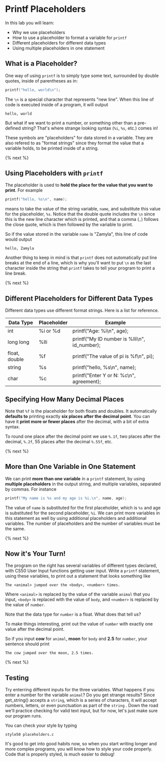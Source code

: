 # Printf Placeholders

In this lab you will learn:

- Why we use placeholders
- How to use a placeholder to format a variable for `printf`
- Different placeholders for different data types
- Using multiple placeholders in one statement

## What is a Placeholder?

One way of using `printf` is to simply type some text, surrounded by double quotes, inside of parentheses as in:

```c
printf("hello, world\n");
```

The `\n` is a special character that represents "new line". When this line of code is executed inside of a program, it will output

```
hello, world
```

But what if we want to print a number, or something other than a pre-defined string? That's where strange looking syntax (`%i`, `%s`, etc.) comes in!

These symbols are "placeholders" for data stored in a variable. They are also refered to as "format strings" since they format the value that a variable holds, to be printed inside of a string.

{% next %}

## Using Placeholders with `printf`

The placeholder is used to **hold the place for the value that you want to print**. For example

```c
printf("hello, %s\n", name);
```

means to take the value of the string variable, `name`, and substitute this value for the placeholder, `%s`. Notice that the double quote includes the `\n` since this is the new line character which is printed, and that a comma (`,`) follows the close quote, which is then followed by the variable to print.

So if the value stored in the variable `name` is "Zamyla", this line of code would output

```
hello, Zamyla
```

Another thing to keep in mind is that `printf` does not automatically put line breaks at the end of a line, which is why you'll want to put `\n` as the last character inside the string that `printf` takes to tell your program to print a line break.

{% next %}

## Different Placeholders for Different Data Types

Different data types use different format strings. Here is a list for reference.

| Data Type     | Placeholder       | Example |
| ------------- |------------------| ------- |
| int           | %i or %d         | printf("Age: %i\n", age);|
| long long     | %lli             | printf("My ID number is %lli\n", id_number);|
| float, double | %f               | printf("The value of pi is %f\n", pi); |
| string        | %s               | printf("hello, %s\n", name);|
| char          | %c               | printf("Enter Y or N: %c\n", agreement);|

## Specifying How Many Decimal Places

Note that `%f` is the placeholder for both floats and doubles. It automatically **defaults to** printing exactly **six places after the decimal point**. You can have it **print more or fewer places** after the decimal, with a bit of extra syntax.

To round one place after the decimal point we use `%.1f`, two places after the decimal, `%.2f`, 55 places after the decimal `%.55f`, etc. 

{% next %}

## More than One Variable in One Statement

We can print **more than one variable** in a `printf` statement, by using **multiple placeholders** in the output string, and multiple variables, separated by commas. For instance

```c
printf("My name is %s and my age is %i.\n", name, age);
```

The value of `name` is substituted for the first placeholder, which is `%s` and age is substituted for the second placeholder, `%i`. We can print more variables in this statement as well by using additional placeholders and additional variables. The number of placeholders and the number of variables must be the same.

{% next %}

## Now it's Your Turn!

The program on the right has several variables of different types declared, with CS50 User Input functions getting user input. Write a `printf` statement, using these variables, to print out a statement that looks something like

```
The <animal> jumped over the <body>, <number> times.
```

Where `<animal>` is replaced by the value of the variable `animal` that you input, `<body>` is replaced with the value of `body`, and `<number>` is replaced by the value of `number`.

Note that the data type for `number` is a float. What does that tell us?

To make things interesting, print out the value of `number` with exactly one value after the decimal point.
  
So if you input **cow** for `animal`, **moon** for `body` and **2.5** for `number`, your sentence should print

```
The cow jumped over the moon, 2.5 times.
```
{% next %}

## Testing

Try enterring different inputs for the three variables. What happens if you enter a number for the variable `animal`? Do you get strange results? Since get_string() accepts a `string`, which is a series of characters, it will accept numbers, letters, or even punctuation as part of the `string` . Down the road we'll practice checking for valid text input, but for now, let's just make sure our program runs.

You can check your style by typing

```
style50 placeholders.c
```

It's good to get into good habits now, so when you start writing longer and more complex programs, you will know how to style your code properly. Code that is properly styled, is much easier to debug!



